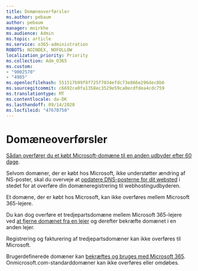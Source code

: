 ```yaml
---
title: Domæneoverførsler
ms.author: pebaum
author: pebaum
manager: mnirkhe
ms.audience: Admin
ms.topic: article
ms.service: o365-administration
ROBOTS: NOINDEX, NOFOLLOW
localization_priority: Priority
ms.collection: Adm_O365
ms.custom:
- "9002570"
- "4985"
ms.openlocfilehash: 551517b99f8f725f7034efdc73e866e296dec8b6
ms.sourcegitcommit: c6692ce0fa1358ec3529e59ca0ecdfdea4cdc759
ms.translationtype: MT
ms.contentlocale: da-DK
ms.lasthandoff: 09/14/2020
ms.locfileid: "47678750"
---
```

# <a name="domain-transfers"></a>Domæneoverførsler

[Sådan overfører du et købt Microsoft-domæne til en anden udbyder efter 60 dage](https://docs.microsoft.com/microsoft-365/admin/get-help-with-domains/transfer-a-domain-from-microsoft-to-another-host).

Selvom domæner, der er købt hos Microsoft, ikke understøtter ændring af NS-poster, skal du overveje at [opdatere DNS-posterne for dit websted](https://docs.microsoft.com/microsoft-365/admin/dns/update-dns-records-to-retain-current-hosting-provider?view=o365-worldwide) i stedet for at overføre din domæneregistrering til webhostingudbyderen.

Et domæne, der er købt hos Microsoft, kan ikke overføres mellem Microsoft 365-lejere.

Du kan dog overføre et tredjepartsdomæne mellem Microsoft 365-lejere ved [at fjerne domænet fra en lejer](https://docs.microsoft.com/microsoft-365/admin/get-help-with-domains/remove-a-domain?view=o365-worldwide) og derefter bekræfte domænet i en anden lejer.

Registrering og fakturering af tredjepartsdomæner kan ikke overføres til Microsoft.

Brugerdefinerede domæner kan  [bekræftes og bruges med Microsoft 365](https://docs.microsoft.com/microsoft-365/admin/setup/add-domain?view=o365-worldwide). Onmicrosoft.com-standarddomæner kan ikke overføres eller omdøbes.
